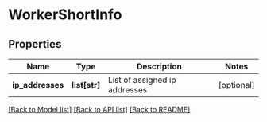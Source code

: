 # WorkerShortInfo

## Properties
Name | Type | Description | Notes
------------ | ------------- | ------------- | -------------
**ip_addresses** | **list[str]** | List of assigned ip addresses | [optional] 

[[Back to Model list]](../README.md#documentation-for-models) [[Back to API list]](../README.md#documentation-for-api-endpoints) [[Back to README]](../README.md)


